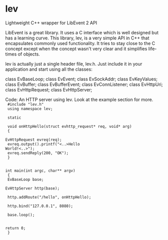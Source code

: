 lev
===
Lightweight C++ wrapper for LibEvent 2 API

LibEvent is a great library.  It uses a C interface which is well designed but has a learning curve.
This library, lev, is a very simple API in C++ that encapsulates commonly used functionality.  It tries
to stay close to the C concept except when the concept wasn't very clear and it simplifies life-times of
objects.

lev is actually just a single header file, lev.h.  Just include it in your application and start using all
the classes:

class EvBaseLoop;
class EvEvent;
class EvSockAddr;
class EvKeyValues;
class EvBuffer;
class EvBufferEvent;
class EvConnListener;
class EvHttpUri;
class EvHttpRequest;
class EvHttpServer;

Code: An HTTP server using lev.  Look at the example section for more.
<code>
<br>  #include "lev.h"
<br>  using namespace lev;
<br>
<br>  static
<br>  void onHttpHello(struct evhttp_request* req, void* arg)
<br>  {
<br>      EvHttpRequest evreq(req);
<br>      evreq.output().printf("<..>Hello World!<..>");
<br>      evreq.sendReply(200, "OK");
<br>  }
<br>
<br>  int main(int argc, char** argv)
<br>  {
<br>      EvBaseLoop base;
<br>      EvHttpServer http(base);
<br>
<br>      http.addRoute("/hello", onHttpHello);
<br>      http.bind("127.0.0.1", 8080);
<br>
<br>      base.loop();
<br>
<br>      return 0;
<br>  }
</code>